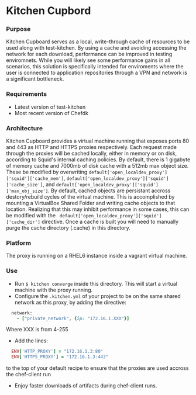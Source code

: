 # Kitchen Cupbord

### Purpose

Kitchen Cupboard serves as a local, write-through cache of resources to be used
along with test-kitchen. By using a cache and avoiding accessing the network
for each download, performance can be improved in testing enviromnets. While
you will likely see some performance gains in all scenarios, this solution
is specifically intended for enviroments where the user is connected to
application repositories through a VPN and network is a significant bottleneck.

### Requirements
  - Latest version of test-kitchen
  - Most recent version of Chefdk

### Architecture

Kitchen Cupboard provides a virtual machine running that exposes ports 80 and
443 as HTTP and HTTPS proxies respectively. Each request made through the
proxies will be cached locally, either in memory or on disk, according to
Squid's internal caching policies. By default, there is 1 gigabyte of memory
cache and 7000mb of disk cache with a 512mb max object size. These be modified
by overwriting ```default['open_localdev_proxy']['squid']['cache_mem']```,
```default['open_localdev_proxy']['squid']['cache_size']```, and
```default['open_localdev_proxy']['squid']['max_obj_size']```. By default,
cached objects are persistant accross destory/rebuild cycles of the virtual
machine.  This is accomplished by mounting a VirtualBox Shared Folder and
writing cache objects to that location. Realizing that this may inhibit
performance in some cases, this can be modified with the ```
default['open_localdev_proxy']['squid']['cache_dir']``` directive. Once a cache
is built you will need to manually purge the cache directory (.cache) in this
directory.

### Platform

The proxy is running on a RHEL6 instance inside a vagrant virtual machine.

### Use
  - Run ```$ kitchen converge``` inside this directory. This will start a virtual machine with the proxy running.
  - Configure the ```.kitchen.yml``` of your project to be on the same shared network as this proxy, by adding the directive:
  ```ruby
    network:
      - ["private_network", {ip: "172.16.1.XXX"}]
  ```
  Where XXX is from 4-255
  - Add the lines:
  ```ruby
    ENV['HTTP_PROXY'] = "172.16.1.3:80"
    ENV['HTTPS_PROXY'] = "172.16.1.3:443"
  ```
  to the top of your default recipe to ensure that the proxies are used accross the chef-client run
  - Enjoy faster downloads of artifacts during chef-client runs.


